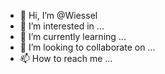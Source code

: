 - 👋 Hi, I’m @Wiessel
- 👀 I’m interested in ...
- 🌱 I’m currently learning ...
- 💞️ I’m looking to collaborate on ...
- 📫 How to reach me ...

<!---
Wiessel/Wiessel is a ✨ special ✨ repository because its `README.md` (this file) appears on your GitHub profile.
You can click the Preview link to take a look at your changes.
--->
